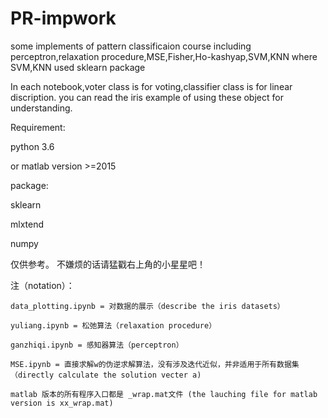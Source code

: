 # PR-impwork
some implements of pattern classificaion course including perceptron,relaxation procedure,MSE,Fisher,Ho-kashyap,SVM,KNN
where SVM,KNN used sklearn package

In each notebook,voter class is for voting,classifier class is for linear discription.
you can read the iris example of using these object for understanding. 

Requirement:  

python 3.6  

or matlab version >=2015  

package:  

sklearn  

mlxtend  

numpy  


仅供参考。
不嫌烦的话请猛戳右上角的小星星吧！

注（notation）：  

    data_plotting.ipynb = 对数据的展示（describe the iris datasets）  
    
    yuliang.ipynb = 松弛算法（relaxation procedure）  
    
    ganzhiqi.ipynb = 感知器算法（perceptron）  
    
    MSE.ipynb = 直接求解w的伪逆求解算法，没有涉及迭代近似，并非适用于所有数据集 （directly calculate the solution vecter a)
    
    matlab 版本的所有程序入口都是 _wrap.mat文件 (the lauching file for matlab version is xx_wrap.mat)
    
    
